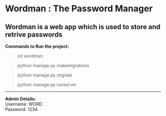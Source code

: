 # Wordman : The Password Manager
## Wordman is a web app which is used to store and retrive passwords

**Commands to Run the project:**

>cd wordman 

>python manage.py makemigrations 

>python manage.py migrate 

>python manage.py runserver
---

**Admin Details:** 
\
Username: WORD\
Password: 1234
